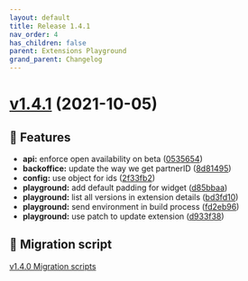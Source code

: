 ```yaml
---
layout: default
title: Release 1.4.1
nav_order: 4
has_children: false
parent: Extensions Playground
grand_parent: Changelog
---
```


# [v1.4.1](https://github.com/lumapps/lumapps-extensions-playground/compare/v1.3.0...v1.4.1) (2021-10-05)


## 🚀 Features

  * **api:** enforce open availability on beta ([0535654](https://github.com/lumapps/lumapps-extensions-playground/commit/05356544ef2fec2e780f0dd4d665342da8a3091d))
  * **backoffice:** update the way we get partnerID ([8d81495](https://github.com/lumapps/lumapps-extensions-playground/commit/8d814956f6f05d94e1d9bc0a3d19fc5b16578d39))
  * **config:** use object for ids ([2f33fb2](https://github.com/lumapps/lumapps-extensions-playground/commit/2f33fb21a67a5f7048752059f53db6598f97bd9e))
  * **playground:** add default padding for widget ([d85bbaa](https://github.com/lumapps/lumapps-extensions-playground/commit/d85bbaa7ac232ed495f48baab766ee0193915f90))
  * **playground:** list all versions in extension details ([bd3fd10](https://github.com/lumapps/lumapps-extensions-playground/commit/bd3fd101d7359b3558d79d9563991865546702b6))
  * **playground:** send environment in build process ([fd2eb96](https://github.com/lumapps/lumapps-extensions-playground/commit/fd2eb96419b3ac247f409965afb905fd082340c8))
  * **playground:** use patch to update extension ([d933f38](https://github.com/lumapps/lumapps-extensions-playground/commit/d933f383599a07b1bc2cc6db595103c263ca532b))

## 💾 Migration script

[v1.4.0 Migration scripts](1.4.0.zip)

